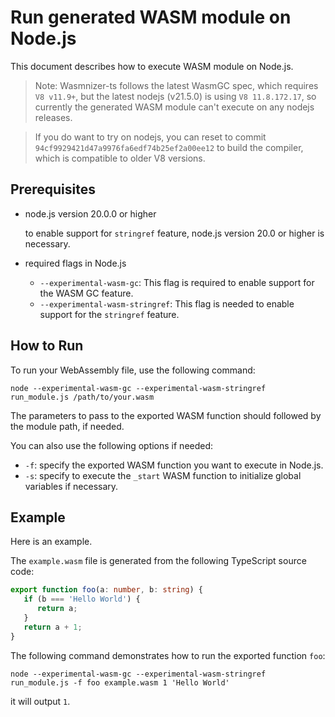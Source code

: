 # Run generated WASM module on Node.js

This document describes how to execute WASM module on Node.js.

> Note: Wasmnizer-ts follows the latest WasmGC spec, which requires `V8 v11.9+`, but the latest nodejs (v21.5.0) is using `V8 11.8.172.17`, so currently the generated WASM module can't execute on any nodejs releases.

> If you do want to try on nodejs, you can reset to commit `94cf9929421d47a9976fa6edf74b25ef2a00ee12` to build the compiler, which is compatible to older V8 versions.

## Prerequisites
   - node.js version 20.0.0 or higher

     to enable support for `stringref` feature, node.js version 20.0 or higher is necessary.

   - required flags in Node.js

     - `--experimental-wasm-gc`: This flag is required to enable support for the WASM GC feature.
     - `--experimental-wasm-stringref`: This flag is needed to enable support for the `stringref` feature.

## How to Run

   To run your WebAssembly file, use the following command:

   ```shell
   node --experimental-wasm-gc --experimental-wasm-stringref run_module.js /path/to/your.wasm
   ```

   The parameters to pass to the exported WASM function should followed by the module path, if needed.

   You can also use the following options if needed:

   - `-f`: specify the exported WASM function you want to execute in Node.js.
   - `-s`: specify to execute the `_start` WASM function to initialize global variables if necessary.

## Example

   Here is an example.

   The `example.wasm` file is generated from the following TypeScript source code:

   ```typescript
   export function foo(a: number, b: string) {
      if (b === 'Hello World') {
         return a;
      }
      return a + 1;
   }
   ```
   The following command demonstrates how to run the exported function `foo`:

   ```shell
   node --experimental-wasm-gc --experimental-wasm-stringref run_module.js -f foo example.wasm 1 'Hello World'
   ```

   it will output `1`.
